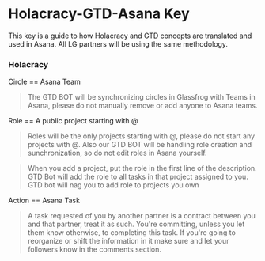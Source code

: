 # Holacracy-GTD-Asana Key

This key is a guide to how Holacracy and GTD concepts are translated and used in Asana.  All LG partners will be using the same methodology.

### Holacracy

Circle == Asana Team
>The GTD BOT will be synchronizing circles in Glassfrog with Teams in Asana, please do not manually remove or add anyone to Asana teams.

Role == A public project starting with @ 
>Roles will be the only projects starting with @,  please do not start any projects with @.  Also our GTD BOT will be handling role creation and sunchronization, so do not edit roles in Asana yourself.

>When you add a project, put the role in the first line of the description. GTD Bot will add the role to all tasks in that project assigned to you. GTD bot will nag you to add role to projects you own

Action == Asana Task 
>A task requested of you by another partner is a contract between you and that partner, treat it as such.  You're committing, unless you let them know otherwise, to completing this task.  If you're going to reorganize or shift the information in it make sure and let your followers know in the comments section.
